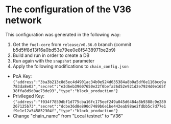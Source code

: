 # The configuration of the V36 network

This configuration was generated in the following way:
1. Get the `fuel-core` from `release/v0.36.0` branch (commit b5d5ff8d13f16a0bd53e79ee0e8f5438971be2b9)
2. Build and run in order to create a DB
3. Run again with the `snapshot` parameter
4. Apply the following modifications to `chain_config.json`
  - PoA Key: `{"address":"3ba3b213c8d5ec4d4901ac34b0e924d635384a8b0a5df6e116bce9a783da8e02","secret":"e3d6eb39607650e22f0befa26d52e921d2e7924d0e165f38ffa8d9d0ac73de93","type":"block_production"}`
  - Privileged Key: `{"address":"f034f7859dbf1d775cba16fc175eef249a045d6484a8b9388c9e280267125b73","secret":"dcbe36d8e890d7489b6e1be442eab98ae2fdbb5c7d77e1f9e1e12a545852304f","type":"block_production"}`
  - Change "chain_name" from "Local testnet" to "V36"